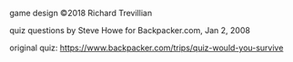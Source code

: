 game design ©2018 Richard Trevillian

quiz questions by Steve Howe for Backpacker.com, Jan 2, 2008

original quiz: https://www.backpacker.com/trips/quiz-would-you-survive
